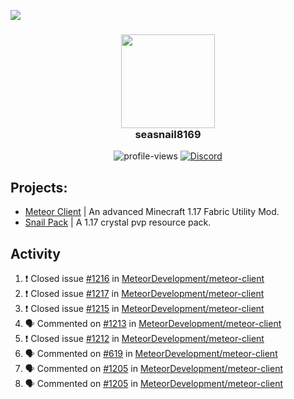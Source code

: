 ![](https://hit.yhype.me/github/profile?user_id=17166139)

<h3 align="center">
  <img src="https://i.ibb.co/wLWw4DD/798694-D8-9-F3-D-434-E-B7-B4-E60460-E50-B4-F.png" width="150"/><br>
  seasnail8169
</h3>

<div align="center">
  <img src="https://komarev.com/ghpvc/?username=seasnail8169" alt="profile-views"/>
  <a href="https://discord.gg/bBGQZvd"><img src="https://img.shields.io/discord/689197705683140636?logo=discord" alt="Discord"/></a>
</div>

## Projects:

- [Meteor Client](https://github.com/MeteorDevelopment) | An advanced Minecraft 1.17 Fabric Utility Mod.
- [Snail Pack](https://github.com/seasnail8169/snail-pack) | A 1.17 crystal pvp resource pack.

## Activity

<!--START_SECTION:activity-->
1. ❗️ Closed issue [#1216](https://github.com/MeteorDevelopment/meteor-client/issues/1216) in [MeteorDevelopment/meteor-client](https://github.com/MeteorDevelopment/meteor-client)
2. ❗️ Closed issue [#1217](https://github.com/MeteorDevelopment/meteor-client/issues/1217) in [MeteorDevelopment/meteor-client](https://github.com/MeteorDevelopment/meteor-client)
3. ❗️ Closed issue [#1215](https://github.com/MeteorDevelopment/meteor-client/issues/1215) in [MeteorDevelopment/meteor-client](https://github.com/MeteorDevelopment/meteor-client)
4. 🗣 Commented on [#1213](https://github.com/MeteorDevelopment/meteor-client/issues/1213) in [MeteorDevelopment/meteor-client](https://github.com/MeteorDevelopment/meteor-client)
5. ❗️ Closed issue [#1212](https://github.com/MeteorDevelopment/meteor-client/issues/1212) in [MeteorDevelopment/meteor-client](https://github.com/MeteorDevelopment/meteor-client)
6. 🗣 Commented on [#619](https://github.com/MeteorDevelopment/meteor-client/issues/619) in [MeteorDevelopment/meteor-client](https://github.com/MeteorDevelopment/meteor-client)
7. 🗣 Commented on [#1205](https://github.com/MeteorDevelopment/meteor-client/issues/1205) in [MeteorDevelopment/meteor-client](https://github.com/MeteorDevelopment/meteor-client)
8. 🗣 Commented on [#1205](https://github.com/MeteorDevelopment/meteor-client/issues/1205) in [MeteorDevelopment/meteor-client](https://github.com/MeteorDevelopment/meteor-client)
<!--END_SECTION:activity-->
